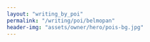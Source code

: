 ```yaml
---
layout: "writing_by_poi"
permalink: "/writing/poi/belmopan"
header-img: "assets/owner/hero/pois-bg.jpg"
---
```

